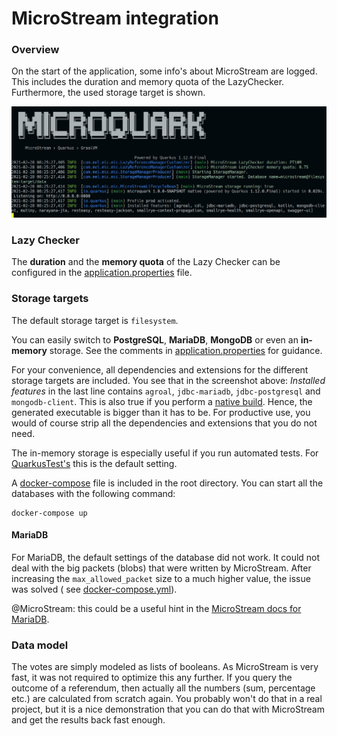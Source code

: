 # MicroStream integration

### Overview

On the start of the application, some info's about MicroStream are logged. This includes the duration and memory quota
of the LazyChecker. Furthermore, the used storage target is shown.

![microquark native startup](images/microquark-native-startup.png "microquark native startup")

### Lazy Checker

The **duration** and the **memory quota** of the Lazy Checker can be configured in the
[application.properties](../src/main/resources/application.properties) file.

### Storage targets

The default storage target is `filesystem`.

You can easily switch to **PostgreSQL**, **MariaDB**, **MongoDB** or even an **in-memory** storage. See the comments in
[application.properties](../src/main/resources/application.properties) for guidance.

For your convenience, all dependencies and extensions for the different storage targets are included. You see that in
the screenshot above: _Installed features_ in the last line contains `agroal`, `jdbc-mariadb`,
`jdbc-postgresql` and `mongodb-client`. This is also true if you perform a [native build](NATIVE.md). Hence, the
generated executable is bigger than it has to be. For productive use, you would of course strip all the dependencies and
extensions that you do not need.

The in-memory storage is especially useful if you run automated tests. For
[QuarkusTest's](https://quarkus.io/guides/getting-started-testing) this is the default setting.

A [docker-compose](../docker-compose.yml) file is included in the root directory. You can start all the databases with the
following command:

```shell script
docker-compose up
```

#### MariaDB

For MariaDB, the default settings of the database did not work. It could not deal with the big packets (blobs) that were
written by MicroStream. After increasing the `max_allowed_packet` size to a much higher value, the issue was solved (
see [docker-compose.yml](../docker-compose.yml)).

@MicroStream: this could be a useful hint in the
[MicroStream docs for MariaDB](https://manual.docs.microstream.one/data-store/storage-targets/sql-databases/mariadb).

### Data model

The votes are simply modeled as lists of booleans. As MicroStream is very fast, it was not required to optimize this any
further. If you query the outcome of a referendum, then actually all the numbers (sum, percentage etc.)
are calculated from scratch again. You probably won't do that in a real project, but it is a nice demonstration that you
can do that with MicroStream and get the results back fast enough.